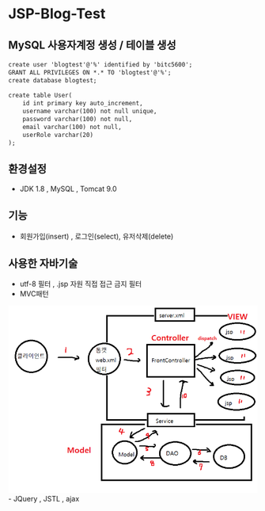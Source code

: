 # JSP-Blog-Test

## MySQL 사용자계정 생성 / 테이블 생성
```
create user 'blogtest'@'%' identified by 'bitc5600';
GRANT ALL PRIVILEGES ON *.* TO 'blogtest'@'%';
create database blogtest;
```

```
create table User(
	id int primary key auto_increment,
    username varchar(100) not null unique,
    password varchar(100) not null,
    email varchar(100) not null,
    userRole varchar(20)
);
```
## 환경설정
- JDK 1.8 , MySQL , Tomcat 9.0

## 기능
- 회원가입(insert) , 로그인(select), 유저삭제(delete)

## 사용한 자바기술
- utf-8 필터 , .jsp 자원 직접 접근 금지 필터
- MVC패턴
<img src="MVC패턴그림.png">
- JQuery , JSTL , ajax
